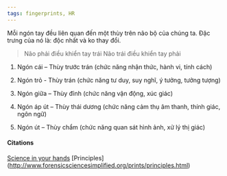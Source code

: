 ```yaml
---
tags: fingerprints, HR
---
```


Mỗi ngón tay đều liên quan đến một thùy trên não bộ của chúng ta. Đặc trưng của nó là: độc nhất và ko thay đổi.

> Não phải điều khiển tay trái
> Não trái điều khiển tay phải

1. Ngón cái – Thùy trước trán (chức năng nhận thức, hành vi, tính cách) 

2. Ngón trỏ - Thùy trán (chức năng tư duy, suy nghĩ, ý tưởng, tưởng tượng) 

3. Ngón giữa – Thùy đỉnh (chức năng vận động, xúc giác) 

4. Ngón áp út – Thùy thái dương (chức năng cảm thụ âm thanh, thính giác, ngôn ngữ) 

5. Ngón út – Thùy chẩm (chức năng quan sát hình ảnh, xử lý thị giác)

#### Citations
[Science in your hands](https://www.bbvaopenmind.com/en/science/research/science-in-your-hands-what-your-fingerprints-say-about-you/)
[Principles] (http://www.forensicsciencesimplified.org/prints/principles.html)
